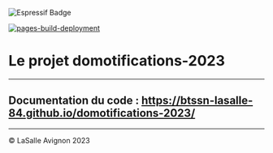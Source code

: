 ![Espressif Badge](https://img.shields.io/badge/Espressif-E7352C?logo=espressif&logoColor=fff&style=plastic)

[![pages-build-deployment](https://github.com/btssn-lasalle-84/domotifications-2023/actions/workflows/pages/pages-build-deployment/badge.svg?branch=develop)](https://github.com/btssn-lasalle-84/domotifications-2023/actions/workflows/pages/pages-build-deployment)

# Le projet domotifications-2023

---
Documentation du code : https://btssn-lasalle-84.github.io/domotifications-2023/
---

---
©️ LaSalle Avignon 2023
